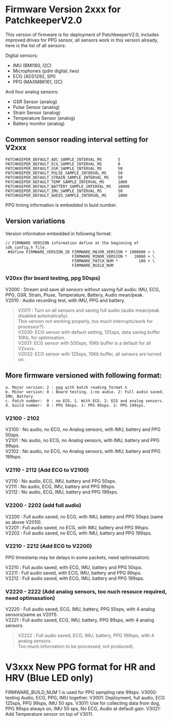 #  Firmware Version 2xxx for PatchkeeperV2.0
This version of firmware is for deployment of PatchkeeperV2.0, includes improved drives for PPG sensor, all sensors work in this version already, here is the list of all sensors:

Digital sensors:

- IMU (BMI160, I2C)  
- Microphones (pdm digital, two)
- ECG (ADS1292, SPI)
- PPG (MAXM86161, I2C)   

And four analog sensors:  

- GSR Sensor (analog)
- Pulse Sensor (analog)
- Strain Sensor (analog)
- Temperature Sensor (analog)
- Battery monitor (analog)

## Common sensor reading interval setting for V2xxx  


	PATCHKEEPER_DEFAULT_ADC_SAMPLE_INTERVAL_MS       5
	PATCHKEEPER_DEFAULT_ECG_SAMPLE_INTERVAL_MS       8  
	PATCHKEEPER_DEFAULT_GSR_SAMPLE_INTERVAL_MS       50
	PATCHKEEPER_DEFAULT_PULSE_SAMPLE_INTERVAL_MS     50
	PATCHKEEPER_DEFAULT_STRAIN_SAMPLE_INTERVAL_MS    50
	PATCHKEEPER_DEFAULT_TEMP_SAMPLE_INTERVAL_MS      1000
	PATCHKEEPER_DEFAULT_BATTERY_SAMPLE_INTERVAL_MS   10000
	PATCHKEEPER_DEFAULT_IMU_SAMPLE_INTERVAL_MS       50
	PATCHKEEPER_DEFAULT_AUDIO_SAMPLE_INTERVAL_MS     1000   
PPG timing information is embedded in buid number.

## Version variations
Version informaton embedded in following format:

```
// FIRMWARE VERSION information define at the beginning of sdk_config.h file.  
 #define FIRMWARE_VERSION_ID FIRMWARE_MAJOR_VERSION * 1000000 + \
                             FIRMWARE_MINOR_VERSION *   10000 + \
                             FIRMWARE_PATCH_NUM *         100 + \
                             FIRMWARE_BUILD_NUM
```
### V20xx (for board testing, ppg 50sps)
V2000 : Stream and save all sensors without saving full audio: IMU, ECG, PPG, GSR, Strain, Pluse, Temperature, Battery, Audio mean/peak.   
V2010 : Audio recording test, with IMU, PPG and battery.  
>V2011 : Turn on all sensors and saving full audio (audio mean/peak disabled automatically).    
>This version not working properly, too much interrupts/work for processor?).  
V2030: ECG sensor with default setting, 125sps, data saving buffer 10Kb, for optimisation.   
V2031: ECG sensor with 500sps, 10Kb buffer is a default for all V2xxxx.    
V2032: ECG sensor with 125sps, 10Kb buffer, all sensors are turned on.


## More firmware versioned with following format:
```
a. Major version: 2 : ppg with batch reading format n
b. Minor version: 0 : Board testing. 1:no audio. 2: Full audio saved, IMU, Battery
c. Patch number:  0 : no ECG. 1. With ECG. 2: ECG and analog sensors.
d. build number:  0 : PPG 50sps. 1: PPG 99sps. 2: PPG 199sps.  
```

### V2100 - 2102
V2100 : No audio, no ECG, no Analog sensors, with IMU, battery and PPG 50sps.   
V2101 : No audio, no ECG, no Analog sensors, with IMU, battery and PPG 99sps.  
V2102 : No audio, no ECG, no Analog sensors, with IMU, battery and PPG 199sps.

### V2110 - 2112 (Add ECG to V2100)
V2110 : No audio, ECG, IMU, battery and PPG 50sps.   
V2111 : No audio, ECG, IMU, battery and PPG 99sps.  
V2112 : No audio, ECG, IMU, battery and PPG 199sps.

### V2200 - 2202 (add full audio)
V2200 : Full audio saved, no ECG, with IMU, battery and PPG 50sps (same as above V2010).   
V2201 : Full audio saved, no ECG, with IMU, battery and PPG 99sps.  
V2202 : Full audio saved, no ECG, with IMU, battery and PPG 199sps.

### V2210 - 2212 (Add ECG to V2200)
PPG timestamp may be delays in some packets, need optimasation).   

V2210 : Full audio saved, with ECG, IMU, battery and PPG 50sps.  
V2211 : Full audio saved, with ECG, IMU, battery and PPG 99sps.   
V2212 : Full audio saved, with ECG, IMU, battery and PPG 199sps.   

### V2220 - 2222 (Add analog sensors, too nuch resouce required, need optimasation)
V2220 : Full audio saved, ECG, IMU, battery, PPG 50sps, with 4 analog sensors(same as V2011).  
V2221 : Full audio saved, ECG, IMU, battery, PPG 99sps, with 4 analog sensors.  
>V2222 : Full audio saved, ECG, IMU, battery, PPG 199sps, with 4 analog sensors.  
>Too much information to be processed, not produced).


# V3xxx New PPG format for HR and HRV (Blue LED only)
FIRMWARE_BUILD_NUM 1 is used for PPG sampling rate 99sps.
V3000:  testing Audio, ECG, PPG, IMU together.
V3001: Deployment, full audio, ECG 125sps, PPG 99sps, IMU 50 sps.
V3011: Use for collecting data from dog, PPG 99sps always on, IMU 50 sps, No ECG, Audio at default gain.
V3021: Add Temperature sensor on top of V3011.
